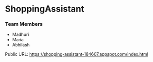 # ShoppingAssistant

### Team Members
* Madhuri
* Maria
* Abhilash

Public URL: https://shopping-assistant-184607.appspot.com/index.html
